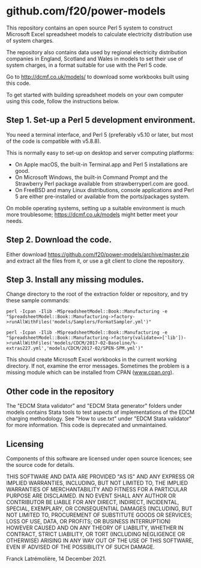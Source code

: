 github.com/f20/power-models
===========================

This repository contains an open source Perl 5 system to construct
Microsoft Excel spreadsheet models to calculate electricity distribution
use of system charges.

The repository also contains data used by regional electricity distribution
companies in England, Scotland and Wales in models to set their use of
system charges, in a format suitable for use with the Perl 5 code.

Go to http://dcmf.co.uk/models/ to download some workbooks built using this code.

To get started with building spreadsheet models on your own computer using
this code, follow the instructions below.

Step 1. Set-up a Perl 5 development environment.
------------------------------------------------

You need a terminal interface, and Perl 5 (preferably v5.10 or later,
but most of the code is compatible with v5.8.8).

This is normally easy to set-up on desktop and server computing platforms:
* On Apple macOS, the built-in Terminal.app and Perl 5 installations are good.
* On Microsoft Windows, the built-in Command Prompt and the Strawberry Perl
package available from strawberryperl.com are good.
* On FreeBSD and many Linux distributions, console applications and Perl 5 are
either pre-installed or available from the ports/packages system.

On mobile operating systems, setting up a suitable environment is much more
troublesome; https://dcmf.co.uk/models might better meet your needs.

Step 2. Download the code.
---------------------------

Either download https://github.com/f20/power-models/archive/master.zip and
extract all the files from it, or use a git client to clone the repository.

Step 3. Install any missing modules.
-------------------------------------

Change directory to the root of the extraction folder or repository, and
try these sample commands:

    perl -Icpan -Ilib -MSpreadsheetModel::Book::Manufacturing -e "SpreadsheetModel::Book::Manufacturing->factory->runAllWithFiles('models/Samplers/FormatSampler.yml')"

    perl -Icpan -Ilib -MSpreadsheetModel::Book::Manufacturing -e "SpreadsheetModel::Book::Manufacturing->factory(validate=>['lib'])->runAllWithFiles('models/CDCM/2017-02-Baseline/%-extras227.yml','models/CDCM/2017-02/SPEN-SPM.yml')"

This should create Microsoft Excel workbooks in the current working directory.
If not, examine the error messages. Sometimes the problem is a missing
module which can be installed from CPAN (www.cpan.org).

Other code in the repository
----------------------------

The "EDCM Stata validator" and "EDCM Stata generator" folders under models
contains Stata tools to test aspects of implementations of the EDCM charging
methodology. See "How to use.txt" under "EDCM Stata validator" for more
information.  This code is deprecated and unmaintained.

Licensing
---------

Components of this software are licensed under open source licences; see
the source code for details.

THIS SOFTWARE AND DATA ARE PROVIDED "AS IS" AND ANY EXPRESS OR IMPLIED
WARRANTIES, INCLUDING, BUT NOT LIMITED TO, THE IMPLIED WARRANTIES OF
MERCHANTABILITY AND FITNESS FOR A PARTICULAR PURPOSE ARE DISCLAIMED. IN NO
EVENT SHALL ANY AUTHOR OR CONTRIBUTOR BE LIABLE FOR ANY DIRECT, INDIRECT,
INCIDENTAL, SPECIAL, EXEMPLARY, OR CONSEQUENTIAL DAMAGES (INCLUDING, BUT
NOT LIMITED TO, PROCUREMENT OF SUBSTITUTE GOODS OR SERVICES; LOSS OF USE,
DATA, OR PROFITS; OR BUSINESS INTERRUPTION) HOWEVER CAUSED AND ON ANY
THEORY OF LIABILITY, WHETHER IN CONTRACT, STRICT LIABILITY, OR TORT
(INCLUDING NEGLIGENCE OR OTHERWISE) ARISING IN ANY WAY OUT OF THE USE OF
THIS SOFTWARE, EVEN IF ADVISED OF THE POSSIBILITY OF SUCH DAMAGE.

Franck Latrémolière, 14 December 2021.
